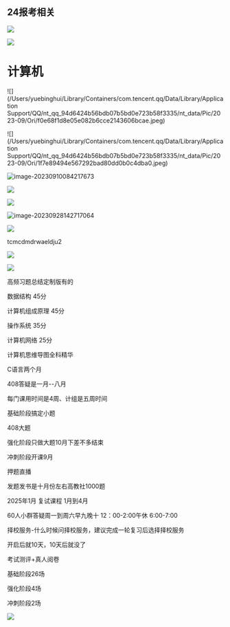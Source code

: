 

## 24报考相关

![](/Users/yuebinghui/Documents/program/github/note/images/image-20231025162829968.png)

![](/Users/yuebinghui/Documents/program/github/note/images/image-20231025162727322.png)

# 计算机

![](/Users/yuebinghui/Library/Containers/com.tencent.qq/Data/Library/Application Support/QQ/nt_qq_94d6424b56bdb07b5bd0e723b58f3335/nt_data/Pic/2023-09/Ori/f0e68f1d8e05e082b6cce2143606bcae.jpeg)

![](/Users/yuebinghui/Library/Containers/com.tencent.qq/Data/Library/Application Support/QQ/nt_qq_94d6424b56bdb07b5bd0e723b58f3335/nt_data/Pic/2023-09/Ori/1f7e89494e567292bad80dd0b0c4dba0.jpeg)

![image-20230910084217673](/Users/yuebinghui/Documents/program/github/note/images/image-20230910084217673.png)



![](/Users/yuebinghui/Documents/program/github/note/images/image-20230925132147923.png)

![](/Users/yuebinghui/Documents/program/github/note/images/image-20231107143127039.png)

![image-20230928142717064](/Users/yuebinghui/Documents/program/github/note/images/image-20230928142717064.png)



![](/Users/yuebinghui/Documents/program/github/note/images/image-20231017141335669.png)

tcmcdmdrwaeldju2



![](/Users/yuebinghui/Documents/program/github/note/images/image-20231009184723179.png)

![](/Users/yuebinghui/Documents/program/github/note/images/image-20231009184804141.png)

高频习题总结定制版有的

数据结构 45分

计算机组成原理 45分

操作系统 35分

计算机网络 25分

计算机思维导图全科精华

C语言两个月

408答疑是一月--八月

每门课用时间是4周、计组是五周时间

基础阶段搞定小题

408大题

强化阶段只做大题10月下差不多结束

冲刺阶段开课9月

押题直播

发题发书是十月份左右高教社1000题



2025年1月 复试课程 1月到4月

60人小群答疑周一到周六早九晚十   12：00-2:00午休   6:00-7:00





择校服务-什么时候问择校服务，建议完成一轮复习后选择择校服务

开启后就10天，10天后就没了



考试测评+真人阅卷

基础阶段26场

强化阶段4场

冲刺阶段2场

![](/Users/yuebinghui/Documents/program/github/note/images/image-20231011101004398.png)

